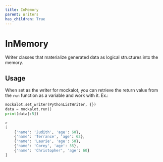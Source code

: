 ```yaml
---
title: InMemory
parent: Writers
has_children: True
---
```


# InMemory

Writer classes that materialize generated data as logical structures into the memory.

## Usage

When set as the writer for mockalot, you can retrieve the return value from the `run` function as a variable and work with it. Ex.:

```python
mockalot.set_writer(PythonListWriter, {})
data = mockalot.run()
print(data[:5])

>
[
    {'name': 'Judith', 'age': 60},
    {'name': 'Terrance', 'age': 62},
    {'name': 'Laurie', 'age': 50},
    {'name': 'Corey', 'age': 55},
    {'name': 'Christopher', 'age': 60} 
]
```

